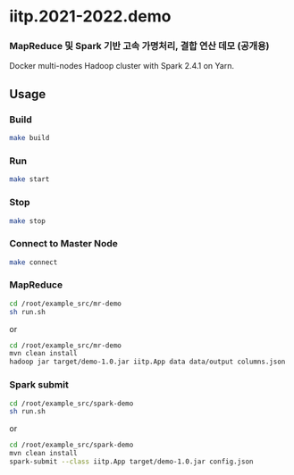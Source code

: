# iitp.2021-2022.demo

### MapReduce 및 Spark 기반 고속 가명처리, 결합 연산 데모 (공개용)

Docker multi-nodes Hadoop cluster with Spark 2.4.1 on Yarn. 

## Usage 
### Build 
```bash
make build
```
### Run 
```bash
make start
```
### Stop
```bash
make stop
```
### Connect to Master Node
```bash
make connect
```
 
### MapReduce
```bash 
cd /root/example_src/mr-demo
sh run.sh
```
or
```bash
cd /root/example_src/mr-demo
mvn clean install
hadoop jar target/demo-1.0.jar iitp.App data data/output columns.json 
```
### Spark submit 
```bash
cd /root/example_src/spark-demo
sh run.sh
```

or
```bash
cd /root/example_src/spark-demo
mvn clean install
spark-submit --class iitp.App target/demo-1.0.jar config.json
```

